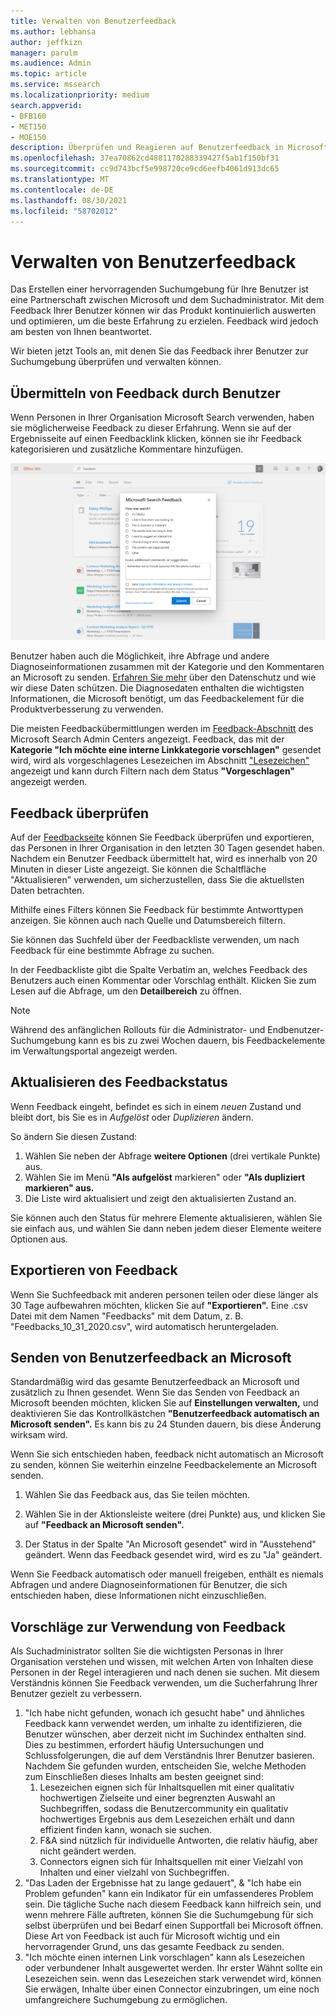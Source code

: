 ```yaml
---
title: Verwalten von Benutzerfeedback
ms.author: lebhansa
author: jeffkizn
manager: parulm
ms.audience: Admin
ms.topic: article
ms.service: mssearch
ms.localizationpriority: medium
search.appverid:
- BFB160
- MET150
- MOE150
description: Überprüfen und Reagieren auf Benutzerfeedback in Microsoft Search
ms.openlocfilehash: 37ea70862cd4881170288339427f5ab1f150bf31
ms.sourcegitcommit: cc9d743bcf5e998720ce9cd6eefb4061d913dc65
ms.translationtype: MT
ms.contentlocale: de-DE
ms.lasthandoff: 08/30/2021
ms.locfileid: "58702012"
---
```

# <a name="managing-user-feedback"></a>Verwalten von Benutzerfeedback

Das Erstellen einer hervorragenden Suchumgebung für Ihre Benutzer ist eine Partnerschaft zwischen Microsoft und dem Suchadministrator. Mit dem Feedback Ihrer Benutzer können wir das Produkt kontinuierlich auswerten und optimieren, um die beste Erfahrung zu erzielen. Feedback wird jedoch am besten von Ihnen beantwortet.

Wir bieten jetzt Tools an, mit denen Sie das Feedback ihrer Benutzer zur Suchumgebung überprüfen und verwalten können.

## <a name="how-users-submit-feedback"></a>Übermitteln von Feedback durch Benutzer

Wenn Personen in Ihrer Organisation Microsoft Search verwenden, haben sie möglicherweise Feedback zu dieser Erfahrung. Wenn sie auf der Ergebnisseite auf einen Feedbacklink klicken, können sie ihr Feedback kategorisieren und zusätzliche Kommentare hinzufügen.

![Globales Feedbackformular.](media/feedback/feedback-global-dialog.png)

Benutzer haben auch die Möglichkeit, ihre Abfrage und andere Diagnoseinformationen zusammen mit der Kategorie und den Kommentaren an Microsoft zu senden. [Erfahren Sie mehr](https://privacy.microsoft.com/en-US/privacystatement) über den Datenschutz und wie wir diese Daten schützen. Die Diagnosedaten enthalten die wichtigsten Informationen, die Microsoft benötigt, um das Feedbackelement für die Produktverbesserung zu verwenden.

Die meisten Feedbackübermittlungen werden im [Feedback-Abschnitt](https://admin.microsoft.com/Adminportal/Home#/MicrosoftSearch/feedback) des Microsoft Search Admin Centers angezeigt. Feedback, das mit der **Kategorie "Ich möchte eine interne Linkkategorie vorschlagen"** gesendet wird, wird als vorgeschlagenes Lesezeichen im Abschnitt ["Lesezeichen"](https://admin-ignite.microsoft.com/Adminportal/Home#/MicrosoftSearch/bookmarks) angezeigt und kann durch Filtern nach dem Status **"Vorgeschlagen"** angezeigt werden.

## <a name="review-feedback"></a>Feedback überprüfen

Auf der [Feedbackseite](https://admin.microsoft.com/Adminportal/Home#/MicrosoftSearch/feedback) können Sie Feedback überprüfen und exportieren, das Personen in Ihrer Organisation in den letzten 30 Tagen gesendet haben. Nachdem ein Benutzer Feedback übermittelt hat, wird es innerhalb von 20 Minuten in dieser Liste angezeigt. Sie können die Schaltfläche "Aktualisieren" verwenden, um sicherzustellen, dass Sie die aktuellsten Daten betrachten.

Mithilfe eines Filters können Sie Feedback für bestimmte Antworttypen anzeigen. Sie können auch nach Quelle und Datumsbereich filtern.

Sie können das Suchfeld über der Feedbackliste verwenden, um nach Feedback für eine bestimmte Abfrage zu suchen.

In der Feedbackliste gibt die Spalte Verbatim an, welches Feedback des Benutzers auch einen Kommentar oder Vorschlag enthält. Klicken Sie zum Lesen auf die Abfrage, um den **Detailbereich** zu öffnen.

>[!NOTE]
>Während des anfänglichen Rollouts für die Administrator- und Endbenutzer-Suchumgebung kann es bis zu zwei Wochen dauern, bis Feedbackelemente im Verwaltungsportal angezeigt werden.

## <a name="update-feedback-state"></a>Aktualisieren des Feedbackstatus

Wenn Feedback eingeht, befindet es sich in einem *neuen* Zustand und bleibt dort, bis Sie es in *Aufgelöst* oder *Duplizieren* ändern.

So ändern Sie diesen Zustand:

1. Wählen Sie neben der Abfrage **weitere Optionen** (drei vertikale Punkte) aus.
1. Wählen Sie im Menü **"Als aufgelöst** markieren" oder **"Als dupliziert markieren" aus.**
1. Die Liste wird aktualisiert und zeigt den aktualisierten Zustand an.

Sie können auch den Status für mehrere Elemente aktualisieren, wählen Sie sie einfach aus, und wählen Sie dann neben jedem dieser Elemente weitere Optionen aus.

## <a name="export-feedback"></a>Exportieren von Feedback

Wenn Sie Suchfeedback mit anderen personen teilen oder diese länger als 30 Tage aufbewahren möchten, klicken Sie auf **"Exportieren".** Eine .csv Datei mit dem Namen "Feedbacks" mit dem Datum, z. B. "Feedbacks_10_31_2020.csv", wird automatisch heruntergeladen.

## <a name="send-user-feedback-to-microsoft"></a>Senden von Benutzerfeedback an Microsoft

Standardmäßig wird das gesamte Benutzerfeedback an Microsoft und zusätzlich zu Ihnen gesendet. Wenn Sie das Senden von Feedback an Microsoft beenden möchten, klicken Sie auf **Einstellungen verwalten,** und deaktivieren Sie das Kontrollkästchen **"Benutzerfeedback automatisch an Microsoft senden".** Es kann bis zu 24 Stunden dauern, bis diese Änderung wirksam wird.

Wenn Sie sich entschieden haben, feedback nicht automatisch an Microsoft zu senden, können Sie weiterhin einzelne Feedbackelemente an Microsoft senden.

1. Wählen Sie das Feedback aus, das Sie teilen möchten.
1. Wählen Sie in der Aktionsleiste weitere (drei Punkte) aus, und klicken Sie auf **"Feedback an Microsoft senden".**

1. Der Status in der Spalte "An Microsoft gesendet" wird in "Ausstehend" geändert. Wenn das Feedback gesendet wird, wird es zu "Ja" geändert.

Wenn Sie Feedback automatisch oder manuell freigeben, enthält es niemals Abfragen und andere Diagnoseinformationen für Benutzer, die sich entschieden haben, diese Informationen nicht einzuschließen.

## <a name="suggestions-on-how-to-use-feedback"></a>Vorschläge zur Verwendung von Feedback

Als Suchadministrator sollten Sie die wichtigsten Personas in Ihrer Organisation verstehen und wissen, mit welchen Arten von Inhalten diese Personen in der Regel interagieren und nach denen sie suchen. Mit diesem Verständnis können Sie Feedback verwenden, um die Sucherfahrung Ihrer Benutzer gezielt zu verbessern.

1. "Ich habe nicht gefunden, wonach ich gesucht habe" und ähnliches Feedback kann verwendet werden, um inhalte zu identifizieren, die Benutzer wünschen, aber derzeit nicht im Suchindex enthalten sind. Dies zu bestimmen, erfordert häufig Untersuchungen und Schlussfolgerungen, die auf dem Verständnis Ihrer Benutzer basieren. Nachdem Sie gefunden wurden, entscheiden Sie, welche Methoden zum Einschließen dieses Inhalts am besten geeignet sind:
    1. Lesezeichen eignen sich für Inhaltsquellen mit einer qualitativ hochwertigen Zielseite und einer begrenzten Auswahl an Suchbegriffen, sodass die Benutzercommunity ein qualitativ hochwertiges Ergebnis aus dem Lesezeichen erhält und dann effizient finden kann, wonach sie suchen.
    1. F&A sind nützlich für individuelle Antworten, die relativ häufig, aber nicht geändert werden.
    1. Connectors eignen sich für Inhaltsquellen mit einer Vielzahl von Inhalten und einer vielzahl von Suchbegriffen.
1. "Das Laden der Ergebnisse hat zu lange gedauert", & "Ich habe ein Problem gefunden" kann ein Indikator für ein umfassenderes Problem sein. Die tägliche Suche nach diesem Feedback kann hilfreich sein, und wenn mehrere Fälle auftreten, können Sie die Suchumgebung für sich selbst überprüfen und bei Bedarf einen Supportfall bei Microsoft öffnen. Diese Art von Feedback ist auch für Microsoft wichtig und ein hervorragender Grund, uns das gesamte Feedback zu senden.
1. "Ich möchte einen internen Link vorschlagen" kann als Lesezeichen oder verbundener Inhalt ausgewertet werden. Ihr erster Wähnt sollte ein Lesezeichen sein. wenn das Lesezeichen stark verwendet wird, können Sie erwägen, Inhalte über einen Connector einzubringen, um eine noch umfangreichere Suchumgebung zu ermöglichen.
